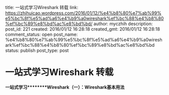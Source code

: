 title: 一站式学习Wireshark 转载
link: https://zhihuicao.wordpress.com/2016/01/12/%e4%b8%80%e7%ab%99%e5%bc%8f%e5%ad%a6%e4%b9%a0wireshark%ef%bc%88%e4%b8%80%ef%bc%89%e8%bd%ac%e8%bd%bd/
author: myczhih
description: 
post_id: 221
created: 2016/01/12 16:28:18
created_gmt: 2016/01/12 16:28:18
comment_status: open
post_name: %e4%b8%80%e7%ab%99%e5%bc%8f%e5%ad%a6%e4%b9%a0wireshark%ef%bc%88%e4%b8%80%ef%bc%89%e8%bd%ac%e8%bd%bd
status: publish
post_type: post

# 一站式学习Wireshark 转载

****一站式学习********Wireshark（一）：Wireshark基本用法****